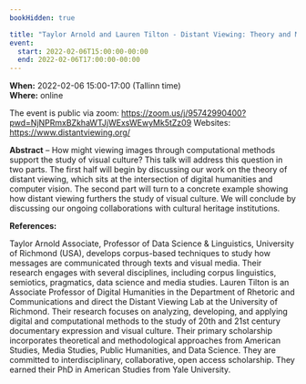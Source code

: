 ```yaml
---
bookHidden: true

title: "Taylor Arnold and Lauren Tilton - Distant Viewing: Theory and Method"
event:
  start: 2022-02-06T15:00:00-00:00
  end: 2022-02-06T17:00:00-00:00
---
```


**When:** 2022-02-06 15:00-17:00 (Tallinn time)   
**Where:** online 

The event is public via zoom: https://zoom.us/j/95742990400?pwd=NjNPRmxBZkhaWTJjWExsWEwyMk5tZz09 
Websites: https://www.distantviewing.org/


<!--more-->
**Abstract** – How might viewing images through computational methods support the study of visual culture? This talk will address this question in two parts. The first half will begin by discussing our work on the theory of distant viewing, which sits at the intersection of digital humanities and computer vision. The second part will turn to a concrete example showing how distant viewing furthers the study of visual culture. We will conclude by discussing our ongoing collaborations with cultural heritage institutions.

**References:** 

Taylor Arnold Associate, Professor of Data Science & Linguistics, University of Richmond (USA), develops corpus-based techniques to study how messages are communicated through texts and visual media. Their research engages with several disciplines, including corpus linguistics, semiotics, pragmatics, data science and media studies. Lauren Tilton is an Associate Professor of Digital Humanities in the Department of Rhetoric and Communications and direct the Distant Viewing Lab at the University of Richmond. Their research focuses on analyzing, developing, and applying digital and computational methods to the study of 20th and 21st century documentary expression and visual culture. Their primary scholarship incorporates theoretical and methodological approaches from American Studies, Media Studies, Public Humanities, and Data Science. They are committed to interdisciplinary, collaborative, open access scholarship. They earned their PhD in American Studies from Yale University.
